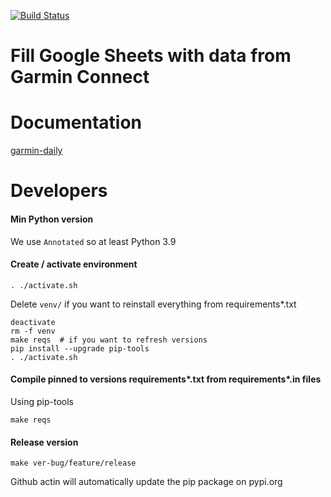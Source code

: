 [![Build Status](https://github.com/andgineer/garmin-daily/workflows/ci/badge.svg)](https://github.com/andgineer/garmin-daily/actions)
# Fill Google Sheets with data from Garmin Connect

# Documentation

[garmin-daily](https://andgineer.github.io/garmin-daily/)

# Developers

#### Min Python version

We use `Annotated` so at least Python 3.9

#### Create / activate environment
    . ./activate.sh

Delete `venv/` if you want to reinstall everything from requirements*.txt

    deactivate
    rm -f venv
    make reqs  # if you want to refresh versions
    pip install --upgrade pip-tools
    . ./activate.sh

#### Compile pinned to versions requirements*.txt from requirements*.in files
Using pip-tools

    make reqs

#### Release version
    make ver-bug/feature/release

Github actin will automatically update the pip package on pypi.org

